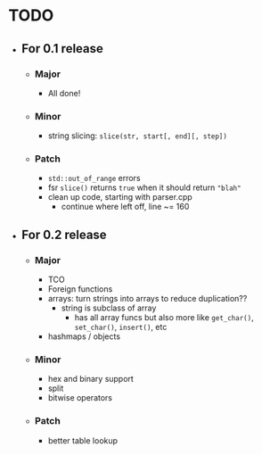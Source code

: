 # TODO

* ## For 0.1 release
  * ### Major
    * All done!

  * ### Minor
    * string slicing: `slice(str, start[, end][, step])`

  * ### Patch
    * `std::out_of_range` errors
    * fsr `slice()` returns `true` when it should return `"blah"`
    * clean up code, starting with parser.cpp
      * continue where left off, line ~= 160

* ## For 0.2 release
  * ### Major
    * TCO
    * Foreign functions
    * arrays: turn strings into arrays to reduce duplication??
      * string is subclass of array
        * has all array funcs but also more like `get_char()`, `set_char()`, `insert()`, etc
    * hashmaps / objects

  * ### Minor
    * hex and binary support
    * split
    * bitwise operators

  * ### Patch
    * better table lookup
